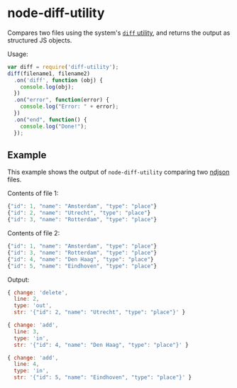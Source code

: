 # node-diff-utility

Compares two files using the system's [`diff` utility](http://en.wikipedia.org/wiki/Diff_utility), and returns the output as structured JS objects.

Usage:

```js
var diff = require('diff-utility');
diff(filename1, filename2)
  .on('diff', function (obj) {
    console.log(obj);
  })
  .on("error", function(error) {
    console.log("Error: " + error);
  })
  .on("end", function() {
    console.log("Done!");
  });
```

## Example

This example shows the output of `node-diff-utility` comparing two [ndjson](http://ndjson.org/) files.

Contents of file 1:

```js
{"id": 1, "name": "Amsterdam", "type": "place"}
{"id": 2, "name": "Utrecht", "type": "place"}
{"id": 3, "name": "Rotterdam", "type": "place"}
```

Contents of file 2:

```js
{"id": 1, "name": "Amsterdam", "type": "place"}
{"id": 3, "name": "Rotterdam", "type": "place"}
{"id": 4, "name": "Den Haag", "type": "place"}
{"id": 5, "name": "Eindhoven", "type": "place"}
```

Output:

```js
{ change: 'delete',
  line: 2,
  type: 'out',
  str: '{"id": 2, "name": "Utrecht", "type": "place"}' }

{ change: 'add',
  line: 3,
  type: 'in',
  str: '{"id": 4, "name": "Den Haag", "type": "place"}' }

{ change: 'add',
  line: 4,
  type: 'in',
  str: '{"id": 5, "name": "Eindhoven", "type": "place"}' }
```

